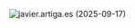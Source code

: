 <p align="center"><img src="https://github.com/user-attachments/assets/740e8d4f-0684-404a-bd37-248da52913ec" alt="javier.artiga.es (2025-09-17)"/></p>
